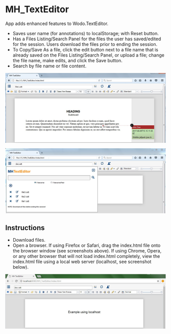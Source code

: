 # MH_TextEditor
App adds enhanced features to Wodo.TextEditor.
- Saves user name (for annotations) to localStorage; with Reset button.
- Has a Files Listing/Search Panel for the files the user has saved/edited for the session.
  Users download the files prior to ending the session.
- To Copy/Save As a file, click the edit button next to a file name that is already saved on the Files Listing/Search Panel,
  or upload a file; change the file name, make edits, and click the Save button.
- Search by file name or file content.

<p><img src="screenshots/MH_TextEditor__doc.jpg" /></p>
<p><img src="screenshots/MH_TextEditor__FilesListing_Search_Panel.jpg" /></p>

## Instructions
- Download files.
- Open a browser.
  If using Firefox or Safari, drag the index.html file onto the browser window (see screenshots above).
  If using Chrome, Opera, or any other browser that will not load index.html completely, 
     view the index.html file using a local web server (localhost, see screenshot below).

<p><img src="screenshots/MH_TextEditor__localhost.jpg" /></p>
